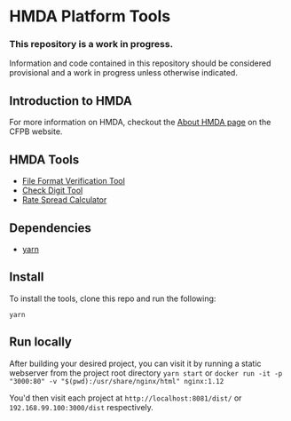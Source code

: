 # HMDA Platform Tools

### This repository is a work in progress.

Information and code contained in this repository should be considered provisional and a work in progress unless otherwise indicated.

## Introduction to HMDA

For more information on HMDA, checkout the [About HMDA page](http://www.consumerfinance.gov/data-research/hmda/learn-more) on the CFPB website.

## HMDA Tools

- [File Format Verification Tool](file-format-verification/README.md)
- [Check Digit Tool](check-digit/README.md)
- [Rate Spread Calculator](rate-spread/README.md)

## Dependencies
 - [yarn](https://yarnpkg.com)

## Install
To install the tools, clone this repo and run the following:
```
yarn
```

## Run locally
After building your desired project, you can visit it by running a static webserver from the project root directory
`yarn start`
or
`docker run -it -p "3000:80" -v "$(pwd):/usr/share/nginx/html" nginx:1.12`

You'd then visit each project at `http://localhost:8081/dist/` or `192.168.99.100:3000/dist` respectively.
